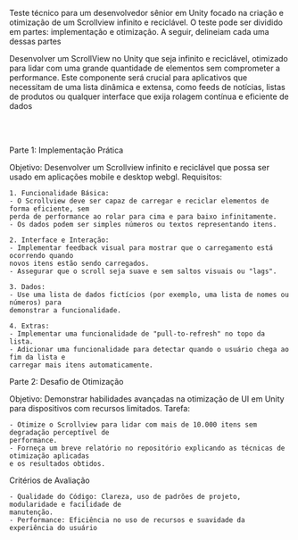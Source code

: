 Teste técnico para um desenvolvedor sênior em Unity focado na criação e otimização de um
Scrollview infinito e reciclável. O teste pode ser dividido em partes: implementação e
otimização. A seguir, delineiam cada uma dessas partes

Desenvolver um ScrollView no Unity que seja infinito e reciclável, otimizado para lidar com
uma grande quantidade de elementos sem comprometer a performance. Este componente
será crucial para aplicativos que necessitam de uma lista dinâmica e extensa, como feeds
de notícias, listas de produtos ou qualquer interface que exija rolagem contínua e eficiente
de dados

<br></br>

Parte 1: Implementação Prática

Objetivo: Desenvolver um Scrollview infinito e reciclável que possa ser usado em
aplicações mobile e desktop webgl. Requisitos:
      
    1. Funcionalidade Básica:
    - O Scrollview deve ser capaz de carregar e reciclar elementos de forma eficiente, sem
    perda de performance ao rolar para cima e para baixo infinitamente.
    - Os dados podem ser simples números ou textos representando itens.
    
    2. Interface e Interação:
    - Implementar feedback visual para mostrar que o carregamento está ocorrendo quando
    novos itens estão sendo carregados.
    - Assegurar que o scroll seja suave e sem saltos visuais ou "lags".
    
    3. Dados:
    - Use uma lista de dados fictícios (por exemplo, uma lista de nomes ou números) para
    demonstrar a funcionalidade.
    
    4. Extras:
    - Implementar uma funcionalidade de "pull-to-refresh" no topo da lista.
    - Adicionar uma funcionalidade para detectar quando o usuário chega ao fim da lista e
    carregar mais itens automaticamente.
    
Parte 2: Desafio de Otimização

Objetivo: Demonstrar habilidades avançadas na otimização de UI em Unity para
dispositivos com recursos limitados. Tarefa:

    - Otimize o Scrollview para lidar com mais de 10.000 itens sem degradação perceptível de
    performance.
    - Forneça um breve relatório no repositório explicando as técnicas de otimização aplicadas
    e os resultados obtidos.
    
Critérios de Avaliação

    - Qualidade do Código: Clareza, uso de padrões de projeto, modularidade e facilidade de
    manutenção.
    - Performance: Eficiência no uso de recursos e suavidade da experiência do usuário
